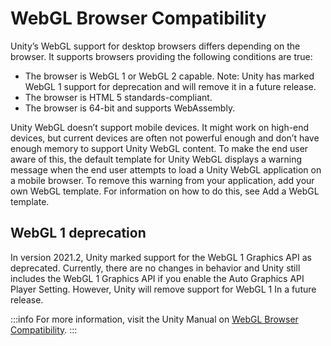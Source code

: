 # WebGL Browser Compatibility

Unity’s WebGL
support for desktop browsers differs depending on the browser. It supports browsers providing the following conditions are true:

- The browser is WebGL 1 or WebGL 2 capable. Note: Unity has marked WebGL 1 support for deprecation and will remove it in a future release.
- The browser is HTML 5 standards-compliant.
- The browser is 64-bit and supports WebAssembly.

Unity WebGL doesn’t support mobile devices. It might work on high-end devices, but current devices are often not powerful enough and don’t have enough memory to support Unity WebGL content. To make the end user aware of this, the default template for Unity WebGL displays a warning message when the end user attempts to load a Unity WebGL application on a mobile browser. To remove this warning from your application, add your own WebGL template. For information on how to do this, see Add a WebGL template.

## WebGL 1 deprecation

In version 2021.2, Unity marked support for the WebGL 1 Graphics API as deprecated. Currently, there are no changes in behavior and Unity still includes the WebGL 1 Graphics API if you enable the Auto Graphics API Player Setting. However, Unity will remove support for WebGL 1 In a future release.

:::info
For more information, visit the Unity Manual on [WebGL Browser Compatibility](https://docs.unity3d.com/Manual/webgl-browsercompatibility.html).
:::
